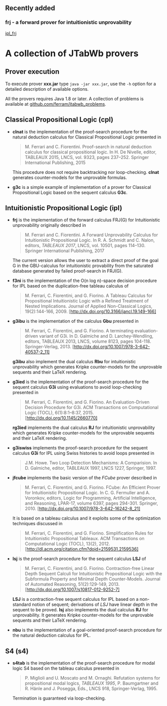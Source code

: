 ## Recently added

### frj - a forward prover for intuitionistic unprovability

[ipl_frj](https://github.com/ferram/jtabwb_provers/tree/master/ipl_frj)


# A collection of JTabWb provers


## Prover execution

  To execute prover **xxx.jar** type `java -jar xxx.jar`, use the `-h`
  option for a detailed description of available options.

  All the provers requires Java 1.8 or later. A collection of problems
  is available at
  [github.com/ferram/jtabwb_problems](https://github.com/ferram/jtabwb_problems).



## Classical Propositional Logic (cpl)

* **clnat** is the implementation of the proof-search procedure for the
  natural deduction calculus for Classical Propositional Logic
  presented in

  >M. Ferrari and C. Fiorentini. Proof-search in natural deduction
  >calculus for classical propositional logic. In H. De Nivelle,
  >editor, TABLEAUX 2015, LNCS, vol. 9323, pages 237–252. Springer
  >International Publishing, 2015

  This procedure does not require backtracking nor
  loop-checking. **clnat** generates counter-models for the unprovable
  formulas.

* **g3c** is a simple example of implementation of a prover for
  Classical Propositional Logic based on the sequent calculus **G3c**.



## Intuitionistic Propositional Logic (ipl)

* **frj** is the implementation of the forward calculus FRJ(G) for
  Intuitionistic unprovability originally described in

  > M. Ferrari and C. Fiorentini. A Forward Unprovability Calculus for
  > Intuitionistic Propositional Logic. In R. A. Schmidt and
  > C. Nalon, editors, *TABLEAUX 2017*, LNCS, vol. 10501, pages
  > 114–130. Springer International Publishing, 2017

  The current version allows the user to extract a direct proof of the
  goal G in the GBU-calculus for intuitionistic provability from the
  saturated database generated by failed proof-search in FRJ(G).


* **f3ni** is the implementation of the O(n log n)-space decision
  procedure for IPL based on the duplication-free tableau calculus of

  > M. Ferrari, C. Fiorentini, and G. Fiorino. A Tableau Calculus for
  > Propositional Intuitionistic Logic with a Refined Treatment of
  > Nested Implications. Journal of Applied Non-Classical Logics,
  > 19(2):144-166, 2009.  [http://dx.doi.org/10.3166/jancl.19.149-166]


* **g3ibu** is the implementation of the calculus **Gbu** presented in

  > M. Ferrari, C. Fiorentini, and G. Fiorino. A terminating
  > evaluation-driven variant of G3i. In D. Galmiche and
  > D. Larchey-Wendling, editors, TABLEAUX 2013, LNCS, volume 8123,
  > pages 104-118. Springer-Verlag,
  > 2013. [http://dx.doi.org/10.1007/978-3-642-40537-2_11]

  **g3ibu** also implement the dual calculus **Rbu** for
  intuitionistic unprovability which generates Kripke counter-models
  for the unprovable sequents and their LaTeX rendering.


* **g3ied** is the implementation of the proof-search procedure for the
  sequent calculus **G3i** using evaluations to avoid loop-checking
  presented in

  > M. Ferrari, C. Fiorentini, and G. Fiorino. An Evaluation-Driven
  > Decision Procedure for G3i. ACM Transactions on Computational
  > Logic (TOCL), 6(1):8:1–8:37,
  > 2015. [http://dx.doi.org/10.1145/2660770]

  **rg3ied** implements the dual calculus **RJ** for intuitionistic
  unprovability which generates Kripke counter-models for the
  unprovable sequents and their LaTeX rendering.

* **g3iswiss** implements the proof-search procedure for the sequent
  calculus **G3i** for IPL using Swiss histories to avoid loops
  presented in

  > J.M. Howe. Two Loop Detection Mechanisms: A Comparision. In
  > D. Galmiche, editor, TABLEAUX 1997, LNCS 1227, Springer, 1997.



* **jfcube** implements the basic version of the *FCube* prover
  described in

  > M. Ferrari, C. Fiorentini, and G. Fiorino. FCube: An Efficient
  > Prover for Intuitionistic Propositional Logic. In C. G. Fermuller
  > and A. Voronkov, editors, Logic for Programming, Artificial
  > Intelligence, and Reasoning, LPAR-17, volume 6397, pages
  > 294-301. Springer, 2010.
  > [http://dx.doi.org/10.1007/978-3-642-16242-8_21]

  It is based on a tableau calculus and it exploits some of the
  optimization techniques discussed in


  > M. Ferrari, C. Fiorentini, and G. Fiorino. Simplification Rules
  > for Intuitionistic Propositional Tableaux. ACM Transactions on
  > Computational Logic (TOCL), 13(2),
  > 2012. [http://dl.acm.org/citation.cfm?doid=2159531.2159536]



* **lsj** is the proof-search procedure for the sequent
  calculus **LSJ** of

  > M. Ferrari, C. Fiorentini, and G. Fiorino. Contraction-free Linear
  > Depth Sequent Calculi for Intuitionistic Propositional Logic with
  > the Subformula Property and Minimal Depth Counter-Models. Journal
  > of Automated Reasoning, 51(2):129-149,
  > 2013. [http://dx.doi.org/10.1007/s10817-012-9252-7]

  **LSJ** is a contraction-free sequent calculus for IPL based on a
  non-standard notion of sequent; derivations of *LSJ* have linear
  depth in the sequent to be proved.  **lsj** also implements the dual
  calculus **RJ** for unprovability. It generates Kripke
  counter-models for the unprovable sequents and their LaTeX
  rendering.


* **nbu** is the implementation of a goal-oriented proof-search
  procedure for the natural deduction calculus for IPL.




## S4 (s4)


* **s4tab** is the implementation of the proof-search procedure for
  modal logic S4 based on the tableau calculus presented in

  > P. Miglioli and U. Moscato and M. Ornaghi. Refutation systems for
  >  propositional modal logics, *TABLEAUX 1995*, P. Baumgartner and
  >  R. Hänle and J. Posegga, Eds., LNCS 918, Springer-Verlag, 1995.

  Termination is guaranteed via loop-checking.




  